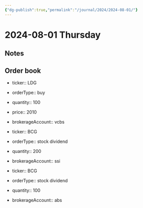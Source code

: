 ```yaml
---
{"dg-publish":true,"permalink":"/journal/2024/2024-08-01/"}
---
```


# 2024-08-01 Thursday

## Notes

## Order book

- ticker:: LDG
- orderType:: buy
- quantity:: 100
- price:: 2010
- brokerageAccount:: vcbs

- ticker:: BCG
- orderType:: stock dividend
- quantity:: 200
- brokerageAccount:: ssi

- ticker:: BCG
- orderType:: stock dividend
- quantity:: 100
- brokerageAccount:: abs